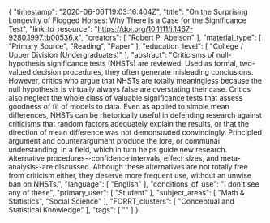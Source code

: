 {
    "timestamp": "2020-06-06T19:03:16.404Z",
    "title": "On the Surprising Longevity of Flogged Horses: Why There Is a Case for the Significance Test",
    "link_to_resource": "https://doi.org/10.1111/j.1467-9280.1997.tb00536.x",
    "creators": [
        "Robert P. Abelson"
    ],
    "material_type": [
        "Primary Source",
        "Reading",
        "Paper"
    ],
    "education_level": [
        "College / Upper Division (Undergraduates)"
    ],
    "abstract": "Criticisms of null-hypothesis significance tests (NHSTs) are reviewed. Used as formal, two-valued decision procedures, they often generate misleading conclusions. However, critics who argue that NHSTs are totally meaningless because the null hypothesis is virtually always false are overstating their case. Critics also neglect the whole class of valuable significance tests that assess goodness of fit of models to data. Even as applied to simple mean differences, NHSTs can be rhetorically useful in defending research against criticisms that random factors adequately explain the results, or that the direction of mean difference was not demonstrated convincingly. Principled argument and counterargument produce the lore, or communal understanding, in a field, which in turn helps guide new research. Alternative procedures--confidence intervals, effect sizes, and meta-analysis--are discussed. Although these alternatives are not totally free from criticism either, they deserve more frequent use, without an unwise ban on NHSTs.",
    "language": [
        "English"
    ],
    "conditions_of_use": "I don't see any of these",
    "primary_user": [
        "Student"
    ],
    "subject_areas": [
        "Math & Statistics",
        "Social Science"
    ],
    "FORRT_clusters": [
        "Conceptual and Statistical Knowledge"
    ],
    "tags": [
        ""
    ]
}